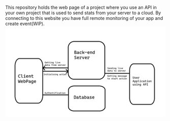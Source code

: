 This repository holds the web page of a project where you use an API in your own project that is used to send stats from your server to a cloud. By connecting to this website you have full remote monitoring of your app and create event(WIP).
![alt text](/SMTWorks.png "How the application works")